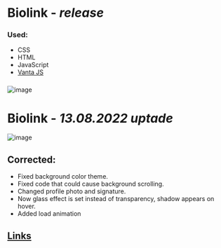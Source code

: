 #  Biolink  - <i> release</i>  #
### Used:
* CSS
* HTML
* JavaScript
* [Vanta JS](https://www.vantajs.com/)

###
![image](https://user-images.githubusercontent.com/98906212/184501972-e38a6119-d642-4566-9208-8067d0cb39ae.png)
 
 #  Biolink - <i> 13.08.2022 uptade</i>  #
 
 ![image](https://user-images.githubusercontent.com/98906212/184502435-4c57f4ed-f7f3-484d-9ba5-78c5dc9a891d.png)
 
 ## Corrected: ##
* Fixed background color theme.
* Fixed code that could cause background scrolling.
* Changed profile photo and signature.
* Now glass effect is set instead of transparency, shadow appears on hover.
* Added load animation

##  [Links](https://latushko1.github.io/links/)  ##
